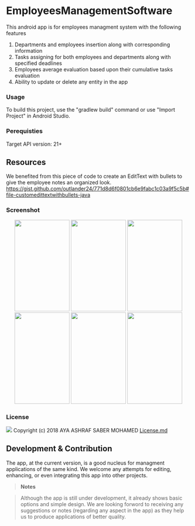 # EmployeesManagementSoftware


This android app is for employees managment system with the following features
1. Departments and employees insertion along with corresponding information
2. Tasks assigning for both employees and departments along with specified deadlines 
3. Employees average evaluation based upon their cumulative tasks evaluation 
4. Ability to update or delete any entity in the app

### Usage
To build this project, use the "gradlew build" command or use "Import Project" in Android Studio.

### Perequisties
Target API version: 21+

## Resources

We benefited from this piece of code to create an EditText with bullets to give the employee notes an organized look.
https://gist.github.com/outlander24/771d8d6f0801cb6e9fabc1c03a9f5c5b#file-customedittextwithbullets-java
### Screenshot

<p align="center">
<img src="https://user-images.githubusercontent.com/24296815/44612960-825d6480-a80d-11e8-9798-b2b183a52b5b.png" width="150" height="250">
<img src="https://user-images.githubusercontent.com/24296815/44612993-d36d5880-a80d-11e8-9e2e-9c474ef000ef.png" width="150" height="250">
<img src="https://user-images.githubusercontent.com/24296815/44613121-a621aa00-a80f-11e8-9d65-8ee1cf5af9fc.png" width="150" height="250">
  <img src="https://user-images.githubusercontent.com/24296815/44613128-b20d6c00-a80f-11e8-87bd-5302b18d223d.png" width="150" height="250">
  <img src="https://user-images.githubusercontent.com/24296815/44613137-c487a580-a80f-11e8-949d-7e574bad2fef.png" width="150" height="250">
  <img src="https://user-images.githubusercontent.com/24296815/44613140-cf423a80-a80f-11e8-9330-01e3e284c38c.png" width="150" height="250">
</p>

### License
[![](https://img.shields.io/badge/License-MIT-blue.svg)](https://github.com/AyaAshrafSABER/EmployeesManagementSoftware) Copyright (c) 2018 AYA ASHRAF SABER MOHAMED <a href="https://github.com/AyaAshrafSABER/EmployeesManagementSoftware/blob/master/LICENSE">License.md</a>


## Development & Contribution

The app, at the current version, is a good nucleus for managment applications of the same kind. We welcome any attempts for editing, enhancing, or even integrating this app into other projects.


> **Notes**

> Although the app is still under development, it already shows basic options and simple design. We are looking forword to receiving any 
> suggestions or notes (regarding any aspect in the app) as they help us to produce applications of better quality. 


